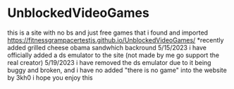 # UnblockedVideoGames
this is a site with  no bs and just free games that i found and imported
https://fitnessgrampacertestjs.github.io/UnblockedVideoGames/
*recently added grilled cheese obama sandwhich backround
5/15/2023
i have officially added a ds emulator to the site (not made by me go support the real creator)
5/19/2023
i have removed the ds emulator due to it being buggy and broken, and i have no added "there is no game" into the website by 3kh0 i hope you enjoy this
